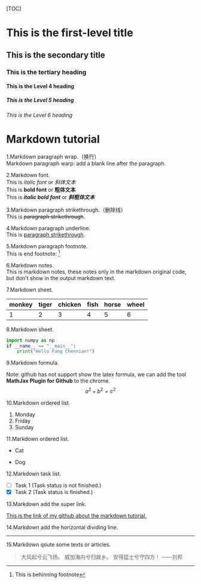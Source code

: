[TOC]

# This is the first-level title
## This is the secondary title
### This is the tertiary heading
#### This is the Level 4 heading
##### This is the Level 5 heading
###### This is the Level 6 heading 

# Markdown tutorial

1.Markdown paragraph wrap.（换行）  
Markdown paragraph warp: add a blank line after the paragraph.

2.Markdown font.  
This is _italic font_ or _斜体文本_  
This is __bold font__ or __粗体文本__  
This is ___italic  bold font___ or ___斜粗体文本___

3.Markdown paragraph strikethrough.（删除线）  
This is ~~paragraph strikethrough~~.

4.Markdown paragraph underline.  
This is <u>paragraph strikethrough</u>.

5.Markdown paragraph footnote.  
This is end footnote: [^youAreMyeye2021] 

[^youAreMyeye2021]:This is behinning footnote 

6.Markdown notes.  
This is markdown notes, these notes only in the markdown original code, but don't show in the output markdown text.
<!--注释，还没有找到合适注释功能的使用场景-->

7.Markdown sheet.  

| monkey | tiger | chicken | fish | horse | wheel |
| :----- | ----- | ------- | ---- | ----- | ----- |
| 1      | 2     | 3       | 4    | 5     | 6     |

8.Markdown sheet.  

```python
import numpy as np
if __name__ == "__main__":
    print("Hello Fang Chennian!")
```

9.Markdown formula.  

Note: github has not support show the latex formula, we can add the tool **MathJax Plugin for Github** to the chrome.  
$$
a^2 + b^2 = c^2
$$

10.Markdown ordered list.  
1. Monday  
2. Friday  
3. Sunday 

11.Markdown ordered list.  

- Cat  

- Dog

12.Markdown task list.  

- [ ] Task 1  (Task status is not finished.)  
- [x] Task 2  (Task status is finished.)

13.Markdown add the super link.  

[This is the link of my github about the markdown tutorial.](https://github.com/maxChenNian/flask_porsonal_blog)



14.Markdown add the horizontal dividing line.  

------

15.Markdown qoute some texts or articles.

> 大风起兮云飞扬。
> 威加海内兮归故乡。
> 安得猛士兮守四方！ ——刘邦
